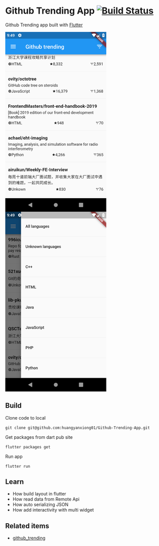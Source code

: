 # Github Trending App [![Build Status](https://travis-ci.org/huangyanxiong01/Github-Trending-App.svg?branch=master)](https://travis-ci.org/huangyanxiong01/Github-Trending-App)

Github Trending app built with [Flutter](https://github.com/flutter)


<img align="left" src="./images/Screenshot_1555422547.png" width="320">  
<img  src="./images/Screenshot_1555422560.png" width="320">




## Build

Clone code to local

```
git clone git@github.com:huangyanxiong01/Github-Trending-App.git
```

Get packages from dart pub site

```
flutter packages get
```

Run app

```
flutter run
```

## Learn

- How build layout in flutter
- How read data from Remote Api
- How auto serializing JSON
- How add interactivity with multi widget

## Related items
- [github_trending](https://github.com/huangyanxiong01/github_trending)